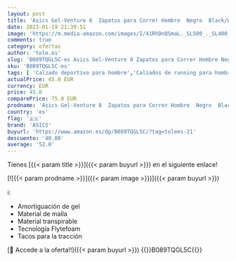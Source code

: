 ```yaml
---
layout: post
title: 'Asics Gel-Venture 8  Zapatos para Correr Hombre  Negro  Black/White   41.5 EU'
date: 2023-01-19 21:39:51
image: 'https://m.media-amazon.com/images/I/41RhDnQSmaL._SL500_._SL400_.jpg'
comments: true
category: ofertas
author: 'tole.es'
slug: 'B089TQGL5C-es Asics Gel-Venture 8 Zapatos para Correr Hombre Negro...'
sku: 'B089TQGL5C-es'
tags: [ 'Calzado deportivo para hombre','Calzados de running para hombre','Calzados para correr en asfalto para hombre','Moda','Moda Hombre','Zapatillas y calzado deportivo para hombre','Zapatos para hombre','asics','zapatos','🇪🇸', ]
actualPrice: 45.0 EUR
currency: EUR
price: 45.0
comparePrice: 75.0 EUR
prodname: 'Asics Gel-Venture 8  Zapatos para Correr Hombre  Negro  Black/White   41.5 EU'
country: 'es'
flag: '🇪🇸'
brand: 'ASICS'
buyurl: 'https://www.amazon.es/dp/B089TQGL5C/?tag=tolees-21'
descuento: '40.00'
average: '52.0'
---
```


Tienes [{{< param title >}}]({{< param buyurl >}}) en el siguiente enlace!

[![{{< param prodname >}}]({{< param image >}})]({{< param buyurl >}})

ℹ️:

- Amortiguación de gel
- Material de malla
- Material transpirable
- Tecnología Flytefoam
- Tacos para la tracción

[🛒 Accede a la oferta!!]({{< param buyurl >}})
{{<world>}}B089TQGL5C{{</world>}}
